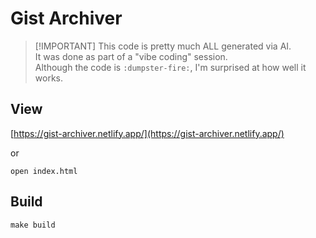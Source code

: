 # Gist Archiver

> \[!IMPORTANT\]
> This code is pretty much ALL generated via AI.\
> It was done as part of a "vibe coding" session.\
> Although the code is `:dumpster-fire:`, I'm surprised at how well it works.

## View

[https://gist-archiver.netlify.app/](https://gist-archiver.netlify.app/)

or

```shell
open index.html
```

## Build

```shell
make build
```
